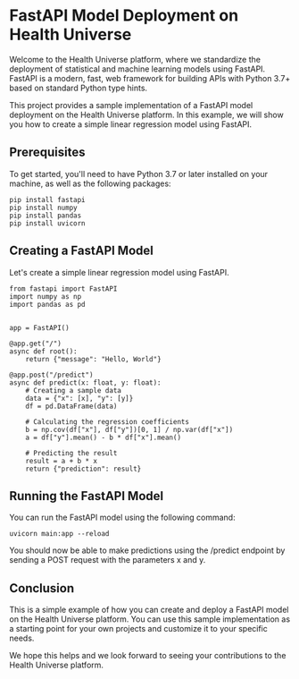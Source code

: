 # FastAPI Model Deployment on Health Universe

Welcome to the Health Universe platform, where we standardize the deployment of statistical and machine learning models using FastAPI. FastAPI is a modern, fast, web framework for building APIs with Python 3.7+ based on standard Python type hints.

This project provides a sample implementation of a FastAPI model deployment on the Health Universe platform. In this example, we will show you how to create a simple linear regression model using FastAPI.

## Prerequisites

To get started, you'll need to have Python 3.7 or later installed on your machine, as well as the following packages:

```
pip install fastapi
pip install numpy
pip install pandas
pip install uvicorn
```

## Creating a FastAPI Model

Let's create a simple linear regression model using FastAPI.

```
from fastapi import FastAPI
import numpy as np
import pandas as pd


app = FastAPI()

@app.get("/")
async def root():
    return {"message": "Hello, World"}

@app.post("/predict")
async def predict(x: float, y: float):
    # Creating a sample data
    data = {"x": [x], "y": [y]}
    df = pd.DataFrame(data)
    
    # Calculating the regression coefficients
    b = np.cov(df["x"], df["y"])[0, 1] / np.var(df["x"])
    a = df["y"].mean() - b * df["x"].mean()
    
    # Predicting the result
    result = a + b * x
    return {"prediction": result}
```

## Running the FastAPI Model

You can run the FastAPI model using the following command:

```
uvicorn main:app --reload
```

You should now be able to make predictions using the /predict endpoint by sending a POST request with the parameters x and y.

## Conclusion

This is a simple example of how you can create and deploy a FastAPI model on the Health Universe platform. You can use this sample implementation as a starting point for your own projects and customize it to your specific needs.

We hope this helps and we look forward to seeing your contributions to the Health Universe platform.